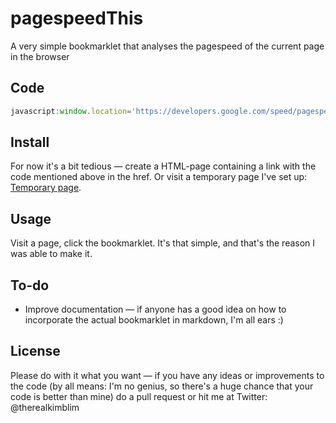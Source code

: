 pagespeedThis
=============

A very simple bookmarklet that analyses the pagespeed of the current page in the browser

## Code

```javascript
javascript:window.location='https://developers.google.com/speed/pagespeed/insights/?url='+encodeURI(window.location);
```

## Install
For now it's a bit tedious — create a HTML-page containing a link with the code mentioned above in the href. Or visit a temporary page I've set up: [Temporary page](http://github.kimblim.dk/pagespeedThis).


## Usage
Visit a page, click the bookmarklet. It's that simple, and that's the reason I was able to make it. 

## To-do
* Improve documentation — if anyone has a good idea on how to incorporate the actual bookmarklet in markdown, I'm all ears :)

## License

Please do with it what you want — if you have any ideas or improvements to the code (by all means: I'm no genius, so there's a huge chance that your code is better than mine) do a pull request or hit me at Twitter: @therealkimblim